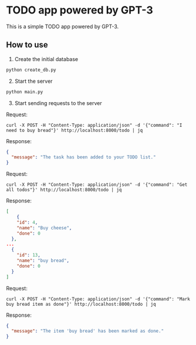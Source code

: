 # TODO app powered by GPT-3

This is a simple TODO app powered by GPT-3.

## How to use

1. Create the initial database

```python
python create_db.py
```

2. Start the server

```python
python main.py
```

3. Start sending requests to the server

Request:

```shell
curl -X POST -H "Content-Type: application/json" -d '{"command": "I need to buy bread"}' http://localhost:8000/todo | jq
```

Response:

```json
{
  "message": "The task has been added to your TODO list."
}
```

Request:
```shell
curl -X POST -H "Content-Type: application/json" -d '{"command": "Get all todos"}' http://localhost:8000/todo | jq
```

Response:
```json
[
    {
    "id": 4,
    "name": "Buy cheese",
    "done": 0
  },
...
  {
    "id": 13,
    "name": "buy bread",
    "done": 0
  }
]
```

Request:

```shell
curl -X POST -H "Content-Type: application/json" -d '{"command": "Mark buy bread item as done"}' http://localhost:8000/todo | jq
```

Response:

```json
{
  "message": "The item 'buy bread' has been marked as done."
}
```
